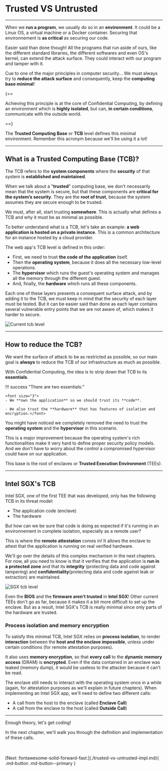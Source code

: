 # Trusted VS Untrusted
__________________________________________________

When we **run a program**, we usually do so in an **environment**. It could be a Linux OS, a virtual machine or a Docker container. Securing that environnement is **as critical** as securing our code.

Easier said than done though! All the programs that run aside of ours, like the different standard libraries, the different softwares and even OS's kernel, can extend the attack surface. They could interact with our program and tamper with it.

Cue to one of the major principles in computer security... We must always try to **reduce the attack surface** and consequently, keep the **computing base minimal**!

{==

Achieving this principle is at the core of Confidential Computing, by defining an environment which is **highly isolated**, but can, **in certain conditions**, communicate with the outside world. 

==}

The **Trusted Computing Base** or **TCB** level defines this minimal environment. Remember this acronym because we'll be using it a lot! 
________________________________

## What is a Trusted Computing Base (TCB)? 

The TCB refers to the **system components** where the **security** of that system is **established and maintained**. 

When we talk about a "**trusted**" computing base, we don't necessarily mean that the system is secure, but that these components are **critical for the system’s security**. They are the **root of trust**, because the system assumes they are secure enough to be trusted. 

We must, after all, start trusting **somewhere**. This is actually what defines a TCB and why it must be as minimal as possible. 

To better understand what is a TCB, let's take an example: **a web application is hosted on a private instance**. This is a common architecture for an instance hosted by a cloud provider. 

The web app's TCB level is defined in this order: 

- First, we need to trust **the code of the application** itself. 
- Then the **operating system**, because it does all the necessary low-level operations. 
- The **hypervisor** which runs the guest's operating system and manages all the memory through the different guest.
- And, finally, the **hardware** which runs all these components.

Each one of these layers presents a consequent surface attack, and by adding it to the TCB, we must keep in mind that the security of each layer must be tested. But it can be easier said than done as each layer contains several vulnerable entry points that we are not aware of, which makes it harder to secure. 

![Current tcb level](../assets/tcb_level_current_1.png)


_______________________________

## How to reduce the TCB?

We want the surface of attack to be as restricted as possible, so our main goal is **always** to reduce the TCB of our infrastructure as much as possible. 

With Confidential Computing, the idea is to strip down that TCB to its **essentials**. 

!!! success "There are two essentials:"

	<font size="3">
	- We **own the application** so we should trust its **code**. 

	- We also trust the **hardware** that has features of isolation and encryption.</font>

You might have noticed we completely removed the need to trust the **operating system** and the **hypervisor** in this scenario. 

This is a major improvement because the operating system's rich functionalities make it very hard to define proper security policy models. And we don't have to worry about the control a compromised hypervisor could have on our application. 

This base is the root of enclaves or **Trusted Execution Environment** (TEEs). 

___________________________

## Intel SGX's TCB

Intel SGX, one of the first TEE that was developed, only has the following TCB in its threat model: 

- The application code (enclave)
- The hardware

But how can we be sure that code is doing as expected if it's running in an environnement in complete isolation, especially as a remote user?

This is where the **remote attestation** comes in! It allows the enclave to attest that the application is running on real verified hardware.

We'll go over the details of this complex mechanism in the next chapters. For now, all you need to know is that it verifies that the application is **run in a protected zone** and that its **integrity** (protecting data and code against tampering) and **confidentiality**(protecting data and code against leak or extraction) are maintained.  

![SGX tcb level](../assets/tcb_level_sgx_1.png)


Even the **BIOS** and the **firmware aren't trusted** in **Intel SGX**! Other current TEEs don't go as far, because it makes it a bit more difficult to set up the enclave. But as a result, Intel SGX's TCB is really minimal since only parts of the hardware are trusted.

### Process isolation and memory encryption

To satisfy this minimal TCB, Intel SGX relies on **process isolation**, to render **interaction** between the **host and the enclave impossible**, unless under certain conditions (for remote attestation purposes).

It also uses **memory encryption**, so that **every call** to the **dynamic memory access** (DRAM) is **encrypted**. Even if the data contained in an enclave was leaked (memory dump), it would be useless to the attacker because it can't be read.

The enclave still needs to interact with the operating system once in a while (again, for attestation purposes as we'll explain in future chapters). When implementing an Intel SGX app, we'll need to define two different calls: 

- A call from the host to the enclave (called **Enclave Call**)
- A call from the enclave to the host (called **Outside Call**)

___________________________________

Enough theory, let's get coding! 

In the next chapter, we'll walk you through the definition and implementation of these calls.

<br />
<br />
[Next :fontawesome-solid-forward-fast:](./trusted-vs-untrusted-impl.md){ .md-button .md-button--primary }